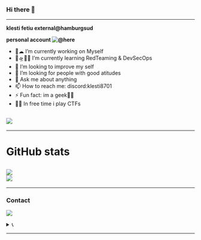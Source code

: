 ### Hi there 👋

---
**klesti fetiu external@hamburgsud** 

**personal account ![@here](https://github.com/Klesti8701)**

- 🔭☁ I’m currently working on Myself
- 🌱🛸🏴‍☠️ I’m currently learning RedTeaming & DevSecOps
- 🤵 I’m looking to improve my self  
- 🤔 I’m looking for people with good atitudes 
- 💬 Ask me about anything
- 📫 How to reach me: discord:klesti8701
- ⚡ Fun fact: im a geek🕵️‍♂️
- 🐱‍💻 In free time i play CTFs

![](https://komarev.com/ghpvc/?username=klesti8701&color=blue)
---


---
# GitHub stats
![](https://github-readme-stats.vercel.app/api?username=Klesti8701&theme=tokyonight&count_private=true&show_icons=true)\
![](https://github-readme-stats.vercel.app/api/top-langs/?username=Klesti8701&layout=compact&theme=tokyonight&count_private=true&show_icons=true)
---

---
### Contact 
[![](https://content.linkedin.com/content/dam/me/business/en-us/amp/brand-site/v2/bg/LI-Bug.svg.original.svg)](https://www.linkedin.com/in/klesti-fetiu-6b5b141b4/)


<details><summary>📞</summary>
+355676882488
</details>

---
